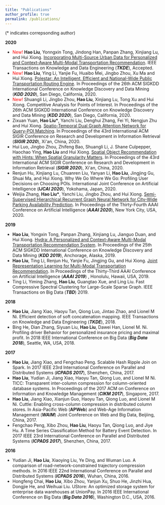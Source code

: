 ```yaml
---
title: "Publications"
author_profile: true
permalink: /publications/
---
```


(\* indicates correpsonding author)

**2020**
* <span style="color:red">New!</span> **Hao Liu**, Yonngxin Tong, Jindong Han, Panpan Zhang, Xinjiang Lu, and Hui Xiong. [Incorporating Multi-Source Urban Data for Personalized and Context-Aware Multi-Modal Transportation Recommendation](https://ieeexplore.ieee.org/document/9063461). IEEE Transactions on Knowledge and Data Engineering (***TKDE***), Accepted.
* <span style="color:red">New!</span> **Hao Liu**, Ying Li, Yanjie Fu, Huaibo Mei, Jingbo Zhou, Xu Ma and Hui Xiong. [Polestar: An Intelligent, Efficient and National-Wide Public Transportation Routing Engine](http://RaymondHLIU.github.io/files/KDD20-polestar.pdf). In Proceedings of the 26th ACM SIGKDD International Conference on Knowledge Discovery and Data Mining (***KDD 2020***), San Diego, California, 2020.
* <span style="color:red">New!</span> Shuangli Li, Jingbo Zhou, **Hao Liu**, Xinjiang Lu, Tong Xu and Hui Xiong. Competitive Analysis for Points of Interest. In Proceedings of the 26th ACM SIGKDD International Conference on Knowledge Discovery and Data Mining (***KDD 2020***), San Diego, California, 2020.
* Zixuan Yuan, **Hao Liu\***, Yanchi Liu, Denghui Zhang, Fei Yi, Nengjun Zhu and Hui Xiong. [Spatio-Temporal Dual Graph Attention Network for Query-POI Matching](http://RaymondHLIU.github.io/files/SIGIR20-matching.pdf). In Proceedings of the 43rd International ACM SIGIR Conference on Research and Development in Information Retrieval (***SIGIR 2020***), Xi'an, China, 2020.
* Hui Luo, Jingbo Zhou, Zhifeng Bao, Shuangli Li, J. Shane Culpepper, Haochao Ying, **Hao Liu** and Hui Xiong. [Spatial Object Recommendation with Hints: When Spatial Granularity Matters](http://RaymondHLIU.github.io/files/SIGIR20-poirec.pdf). In Proceedings of the 43rd International ACM SIGIR Conference on Research and Development in Information Retrieval (***SIGIR 2020***), Xi'an, China, 2020.
* Renjun Hu, Xinjiang Lu, Chuanren Liu, Yanyan Li, **Hao Liu**, Jingjing Gu, Shuai Ma, and Hui Xiong. Why We Go Where We Go: Profiling User Decisions on Choosing POIs. International Joint Conference on Artificial Intelligence (***IJCAI 2020***), Yokohama, Japan, 2020.
* Weijia Zhang, **Hao Liu\***, Yanchi Liu, Jingbo Zhou, and Hui Xiong. [Semi-Supervised Hierarchical Recurrent Graph Neural Network for City-Wide Parking Availability Prediction](http://RaymondHLIU.github.io/files/AAAI20-parking.pdf). In Proceedings of the Thirty-Fourth AAAI Conference on Artificial Intelligence (***AAAI 2020***), New York City, USA, 2020.


**2019**
* **Hao Liu**, Yongxin Tong, Panpan Zhang, Xinjiang Lu, Jianguo Duan, and Hui Xiong. [Hydra: A Personalized and Context-Aware Multi-Modal Transportation Recommendation System](http://RaymondHLIU.github.io/files/KDD19-Hydra.pdf). In Proceedings of the 25th ACM SIGKDD International Conference on Knowledge Discovery and Data Mining (***KDD 2019***), Anchorage, Alaska, 2019.
* **Hao Liu**, Ting Li, Renjun Hu, Yanjie Fu, Jingjing Gu, and Hui Xiong. [Joint Representation Learning for Multi-Modal Transportation Recommendation](http://RaymondHLIU.github.io/files/AAAI19-trans2vec.pdf). In Proceedings of the Thirty-Third AAAI Conference on Artificial Intelligence (***AAAI 2019***) , Honolulu, Hawaii, USA, 2019.
* Ting Li, Yiming Zhang, **Hao Liu**, Guangtao Xue, and Ling Liu. Fast Compressive Spectral Clustering for Large-Scale Sparse Graph. IEEE Transactions on Big Data (***TBD***) 2019.


**2018**
* **Hao Liu**, Jiang Xiao, Haoyu Tan, Qiong Luo, Jintao Zhao, and Lionel M Ni. Efficient detection of soft concatenation mapping. IEEE Transactions on Knowledge and Data Engineering (***TKDE***), 2018.
* Bing He, Dian Zhang, Siyuan Liu, **Hao Liu**, Dawei Han, Lionel M. Ni. Profiling driver Behavior for personalized insurance pricing and maximal profit. In 2018 IEEE International Conference on Big Data (***Big Data 2018***), Seattle, WA, USA, 2018.

**2017**
* **Hao Liu**, Jiang Xiao, and Fengchao Peng. Scalable Hash Ripple Join on Spark. In 2017 IEEE 23rd International Conference on Parallel and Distributed Systems (***ICPADS 2017***), Shenzhen, China, 2017.
* **Hao Liu**, Yudian Ji, Jiang Xiao, Haoyu Tan, Qiong Luo, and Lionel M Ni. TICC: Transparent inter-column compression for column-oriented database systems. In Proceedings of the 2017 ACM on Conference on Information and Knowledge Management (***CIKM 2017***), Singapore, 2017.
* **Hao Liu**, Jiang Xiao, Xianjun Guo, Haoyu Tan, Qiong Luo, and Lionel M Ni. Cuttle: Enabling cross-column compression in distributed column stores. In Asia-Pacific Web (**APWeb**) and Web-Age Information Management (***WAIM***) Joint Conference on Web and Big Data, Beijiing, China,  2017.
* Fengchao Peng, Xibo Zhou, **Hao Liu**, Haoyu Tan, Qiong Luo, and Jiye Hu. A Time Series Classification Method for Battery Event Detection. In 2017 IEEE 23rd International Conference on Parallel and Distributed Systems (***ICPADS 2017***), Shenzhen, China, 2017.

**2016**
* Yudian Ji, **Hao Liu**, Xiaoying Liu, Ye Ding, and Wuman Luo. A comparison of road-network-constrained trajectory compression methods. In 2016 IEEE 22nd International Conference on Parallel and Distributed Systems (***ICPADS 2016***), Wuhan, China, 2016.
* Hongfeng Chai, **Hao Liu**, Xibo Zhou, Yanjun Xu, Shuo He, Jinzhi Hua, Dongjie He, and Weihuai Liu. UStore: An optimized storage system for enterprise data warehouses at UnionPay. In 2016 IEEE International Conference on Big Data (***Big Data 2016***), Washington D.C., USA, 2016.